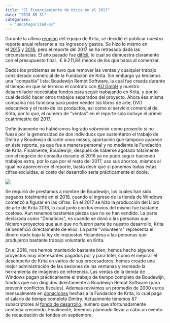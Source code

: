 ```yaml
---
title: "El financiamiento de Krita en el 2017"
date: "2018-05-31"
categories: 
  - "uncategorized-es"
---
```


Durante la ultima [reunión](https://krita.org/es/item/maraton-de-desarrollo-reunion-de-krita-2018/) del equipo de Krita, se decidió el publicar nuestro reporte anual referente a los ingresos y gastos. Se hizo lo mismo en el [2015](https://krita.org/en/item/funding-krita/) y [2016](https://krita.org/en/item/funding-kritas-development/), pero el reporte del 2017 se ha retrasado dada las circunstancias. El año pasado fue [difícil](https://krita.org/es/item/gracias-por-tu-ayuda/), lo cual se demuestra claramente con el presupuesto final,  € 9.211,84 menos de los que había al comenzar.

Dados los problemas se tuvo que remover las ventas y cualquier trabajo considerado comercial de la Fundación de Krita. Sin embargo ya teníamos una "compañía" lista: Boudewijn Rempt Software, la cual fue creada durante el tiempo en que se termino el contrato con [KO GmbH](https://krita.org/en/item/krita-and-ko-gmbh/) y nuestro desarrollador necesitaba fondos para seguir trabajando en Krita, y por lo cual decidió hacer otros trabajos separados del proyecto. Ahora ésa misma compañía nos funciona para poder vender los libros de arte, DVD educativos y el resto de los productos, así como el servicio comercial de Krita, por lo que, el numero de "ventas" en el reporte solo incluye el primer cuatrimestre del 2017.

Definitivamente no hubiéramos logrado sobrevivir como proyecto si no fuese por la generosidad de dos individuos que sustentaron el trabajo de Dmitry y Boudewijn durante unos meses, aportación que tampoco aparece en éste reporte, ya que fue a manera personal y no mediante la Fundación de Krita. Finalmente, Boudewijn, después de haberse agotado totalmente con el negocio de consulta durante el 2016 ya no pudo seguir haciendo trabajos extra, por lo que por el resto del 2017, uso sus ahorros, mismos al igual no aparecen en el reporte, basta decir que si ponemos todas estas cifras excluidas, el costo del desarrollo seria prácticamente el doble.

[![](/images/posts/2018/2017_krita_foundation_statement.png)](https://krita.org/wp-content/uploads/2018/05/2017_krita_foundation_statement.png)

Se requirió de prestamos a nombre de Boudewijn, los cuales han sido pagados totalmente en el 2018, cuando el ingreso de la tienda de Windows comenzó a figurar en las cifras. En el 2017 se hizo la producción del Libro de arte de Krita 2016, lo cual junto con los envíos del mismo fue bastante costoso. Aun tenemos bastantes piezas que no se han vendido. La parte declarada como "Donations", es cuando se donó a las personas que hicieron proyectos que aun que no fueron parte de nuestro desarrollo, Krita se benefició directamente de ellos. La parte "volunteers" representa el dinero dado bajo la ley de impuestos Holandesa a las personas que produjeron bastante trabajo voluntario en Krita.

En el 2018, nos hemos mantenido bastante bien, hemos hecho algunos proyectos muy interesantes pagados por y para Intel, como el mejorar el desempeño de Krita en varios de sus procesadores, hemos creado una mejor administración de las sesiones de las ventanas y recreado la herramienta de imágenes de referencia. Las ventas de la tienda de Windows pagan prácticamente el trabajo de tiempo completo de Boudewijn, fondos que son dirigidos directamente a Boudewijn Rempt Software (para prevenir conflictos fiscales). Ademas revivimos un promedio de 2000 euros mensualmente en [donaciones](https://krita.org/en/support-us/donations/) hechas a la Fundacion de Krita, lo cual paga el salario de tiempo completo Dmitry. Actualmente tenemos 87 subscriptores al [fondo de desarrollo](https://krita.org/en/support-us/monthly-subscription/), numero que afortunadamente continúa creciendo. Finalmente, tenemos planeado llevar a cabo un evento de recaudación de fondos en septiembre.
